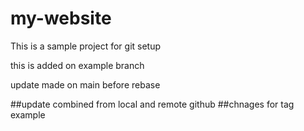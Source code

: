 # my-website

This is a sample project for git setup

this is added on example branch

update made on main before rebase

##update combined from local and remote github
##chnages for tag example
